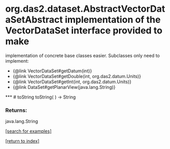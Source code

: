 # org.das2.dataset.AbstractVectorDataSetAbstract implementation of the VectorDataSet interface provided to make
 implementation of concrete base classes easier.  Subclasses only need to
 implement:<ul>
 <li>{@link VectorDataSet#getDatum(int)}</li>
 <li>{@link VectorDataSet#getDouble(int, org.das2.datum.Units)}</li>
 <li>{@link VectorDataSet#getInt(int, org.das2.datum.Units)}</li>
 <li>{@link DataSet#getPlanarView(java.lang.String)}</li>
</ul>
***
<a name="toString"></a>
# toString
toString(  ) &rarr; String



### Returns:
java.lang.String


<a href="https://github.com/autoplot/dev/search?q=toString&unscoped_q=toString">[search for examples]</a>

<a href="https://github.com/autoplot/documentation/blob/master/javadoc/index-all.md">[return to index]</a>

